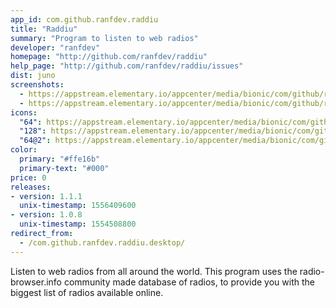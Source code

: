 ```yaml
---
app_id: com.github.ranfdev.raddiu
title: "Raddiu"
summary: "Program to listen to web radios"
developer: "ranfdev"
homepage: "http://github.com/ranfdev/raddiu"
help_page: "http://github.com/ranfdev/raddiu/issues"
dist: juno
screenshots:
  - https://appstream.elementary.io/appcenter/media/bionic/com/github/ranfdev.raddiu/3599D272B9F99CF6006F657E5FA70AC4/screenshots/image-1_orig.png
  - https://appstream.elementary.io/appcenter/media/bionic/com/github/ranfdev.raddiu/3599D272B9F99CF6006F657E5FA70AC4/screenshots/image-2_orig.png
icons:
  "64": https://appstream.elementary.io/appcenter/media/bionic/com/github/ranfdev.raddiu/3599D272B9F99CF6006F657E5FA70AC4/icons/64x64/com.github.ranfdev.raddiu_com.github.ranfdev.raddiu.png
  "128": https://appstream.elementary.io/appcenter/media/bionic/com/github/ranfdev.raddiu/3599D272B9F99CF6006F657E5FA70AC4/icons/128x128/com.github.ranfdev.raddiu_com.github.ranfdev.raddiu.png
  "64@2": https://appstream.elementary.io/appcenter/media/bionic/com/github/ranfdev.raddiu/3599D272B9F99CF6006F657E5FA70AC4/icons/64x64@2/com.github.ranfdev.raddiu_com.github.ranfdev.raddiu.png
color:
  primary: "#ffe16b"
  primary-text: "#000"
price: 0
releases:
- version: 1.1.1
  unix-timestamp: 1556409600
- version: 1.0.8
  unix-timestamp: 1554508800
redirect_from:
  - /com.github.ranfdev.raddiu.desktop/
---
```


<p>Listen to web radios from all around the world.
    This program uses the radio-browser.info community made
    database of radios, to provide you with the biggest list
    of radios available online.</p>